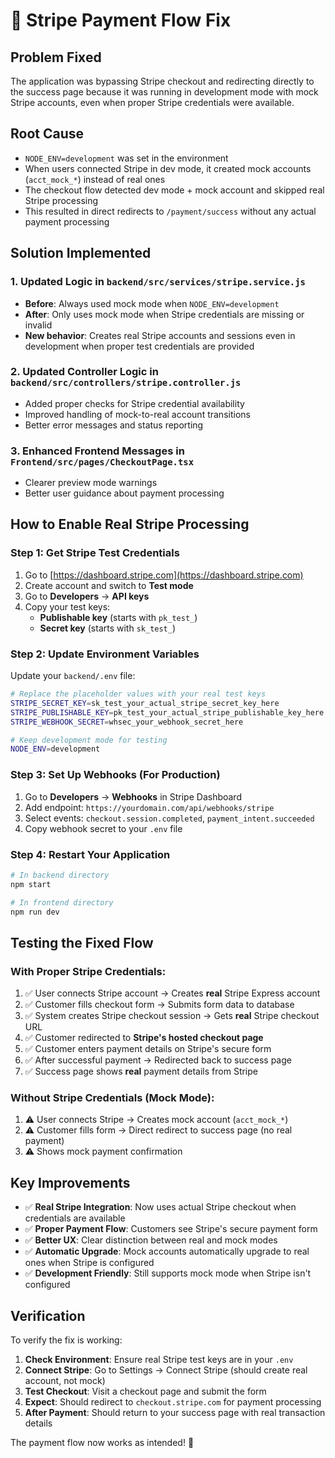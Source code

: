 # 🔧 Stripe Payment Flow Fix

## Problem Fixed
The application was bypassing Stripe checkout and redirecting directly to the success page because it was running in development mode with mock Stripe accounts, even when proper Stripe credentials were available.

## Root Cause
- `NODE_ENV=development` was set in the environment
- When users connected Stripe in dev mode, it created mock accounts (`acct_mock_*`) instead of real ones
- The checkout flow detected dev mode + mock account and skipped real Stripe processing
- This resulted in direct redirects to `/payment/success` without any actual payment processing

## Solution Implemented

### 1. Updated Logic in `backend/src/services/stripe.service.js`
- **Before**: Always used mock mode when `NODE_ENV=development`
- **After**: Only uses mock mode when Stripe credentials are missing or invalid
- **New behavior**: Creates real Stripe accounts and sessions even in development when proper test credentials are provided

### 2. Updated Controller Logic in `backend/src/controllers/stripe.controller.js`
- Added proper checks for Stripe credential availability
- Improved handling of mock-to-real account transitions
- Better error messages and status reporting

### 3. Enhanced Frontend Messages in `Frontend/src/pages/CheckoutPage.tsx`
- Clearer preview mode warnings
- Better user guidance about payment processing

## How to Enable Real Stripe Processing

### Step 1: Get Stripe Test Credentials
1. Go to [https://dashboard.stripe.com](https://dashboard.stripe.com)
2. Create account and switch to **Test mode**
3. Go to **Developers** → **API keys**
4. Copy your test keys:
   - **Publishable key** (starts with `pk_test_`)
   - **Secret key** (starts with `sk_test_`)

### Step 2: Update Environment Variables
Update your `backend/.env` file:

```bash
# Replace the placeholder values with your real test keys
STRIPE_SECRET_KEY=sk_test_your_actual_stripe_secret_key_here
STRIPE_PUBLISHABLE_KEY=pk_test_your_actual_stripe_publishable_key_here
STRIPE_WEBHOOK_SECRET=whsec_your_webhook_secret_here

# Keep development mode for testing
NODE_ENV=development
```

### Step 3: Set Up Webhooks (For Production)
1. Go to **Developers** → **Webhooks** in Stripe Dashboard
2. Add endpoint: `https://yourdomain.com/api/webhooks/stripe`
3. Select events: `checkout.session.completed`, `payment_intent.succeeded`
4. Copy webhook secret to your `.env` file

### Step 4: Restart Your Application
```bash
# In backend directory
npm start

# In frontend directory  
npm run dev
```

## Testing the Fixed Flow

### With Proper Stripe Credentials:
1. ✅ User connects Stripe account → Creates **real** Stripe Express account
2. ✅ Customer fills checkout form → Submits form data to database
3. ✅ System creates Stripe checkout session → Gets **real** Stripe checkout URL
4. ✅ Customer redirected to **Stripe's hosted checkout page**
5. ✅ Customer enters payment details on Stripe's secure form
6. ✅ After successful payment → Redirected back to success page
7. ✅ Success page shows **real** payment details from Stripe

### Without Stripe Credentials (Mock Mode):
1. ⚠️ User connects Stripe → Creates mock account (`acct_mock_*`)
2. ⚠️ Customer fills form → Direct redirect to success page (no real payment)
3. ⚠️ Shows mock payment confirmation

## Key Improvements
- ✅ **Real Stripe Integration**: Now uses actual Stripe checkout when credentials are available
- ✅ **Proper Payment Flow**: Customers see Stripe's secure payment form
- ✅ **Better UX**: Clear distinction between real and mock modes
- ✅ **Automatic Upgrade**: Mock accounts automatically upgrade to real ones when Stripe is configured
- ✅ **Development Friendly**: Still supports mock mode when Stripe isn't configured

## Verification
To verify the fix is working:

1. **Check Environment**: Ensure real Stripe test keys are in your `.env`
2. **Connect Stripe**: Go to Settings → Connect Stripe (should create real account, not mock)
3. **Test Checkout**: Visit a checkout page and submit the form
4. **Expect**: Should redirect to `checkout.stripe.com` for payment processing
5. **After Payment**: Should return to your success page with real transaction details

The payment flow now works as intended! 🎉
